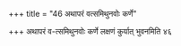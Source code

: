 +++
title = "46 अथापरं वत्समिथुनवोः कर्णे"

+++
अथापरं व-त्समिथुनवोः कर्णे लक्षणं कुर्यात् भुवनमिति ४६